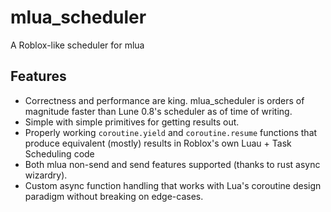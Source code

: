 # mlua_scheduler

A Roblox-like scheduler for mlua

## Features

- Correctness and performance are king. mlua_scheduler is orders of magnitude faster than Lune 0.8's scheduler as of time of writing.
- Simple with simple primitives for getting results out.
- Properly working ``coroutine.yield`` and ``coroutine.resume`` functions that produce equivalent (mostly) results in Roblox's own Luau + Task Scheduling code
- Both mlua non-send and send features supported (thanks to rust async wizardry).
- Custom async function handling that works with Lua's coroutine design paradigm without breaking on edge-cases.